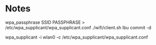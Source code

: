 # Notes

wpa_passphrase SSID PASSPHRASE > /etc/wpa_supplicant/wpa_supplicant.conf
./wifi/client.sh
lbu commit -d

wpa_supplicant -i wlan0 -c /etc/wpa_supplicant/wpa_supplicant.conf